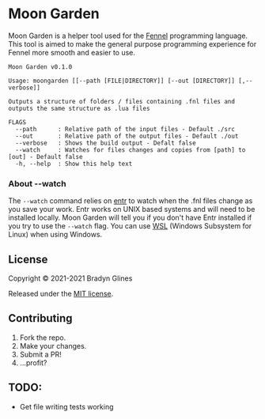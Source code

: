 # Moon Garden

Moon Garden is a helper tool used for the [Fennel][1] programming language. This tool is aimed to make the general purpose programming experience for Fennel more smooth and easier to use.

```shell
Moon Garden v0.1.0

Usage: moongarden [[--path [FILE|DIRECTORY]] [--out [DIRECTORY]] [,--verbose]]

Outputs a structure of folders / files containing .fnl files and outputs the same structure as .lua files

FLAGS
  --path      : Relative path of the input files - Default ./src
  --out       : Relative path of the output files - Default ./out
  --verbose   : Shows the build output - Defalt false
  --watch     : Watches for files changes and copies from [path] to [out] - Default false
  -h, --help  : Show this help text
```

### About --watch

The `--watch` command relies on [entr][2] to watch when the .fnl files change as you save your work. Entr works on UNIX based systems and will need to be installed locally. Moon Garden will tell you if you don't have Entr installed if you try to use the `--watch` flag. You can use [WSL][3] (Windows Subsystem for Linux) when using Windows.

## License

Copyright © 2021-2021 Bradyn Glines

Released under the [MIT license](LICENSE).

## Contributing

1. Fork the repo.
2. Make your changes.
3. Submit a PR!
4. ...profit?

## TODO:

- Get file writing tests working

[1]: https://fennel-lang.org
[2]: http://eradman.com/entrproject/
[3]: https://docs.microsoft.com/en-us/windows/wsl/about
